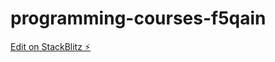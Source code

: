 # programming-courses-f5qain

[Edit on StackBlitz ⚡️](https://stackblitz.com/edit/programming-courses-f5qain)